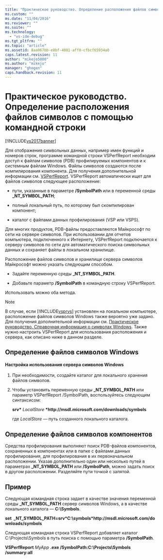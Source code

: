 ```yaml
---
title: "Практическое руководство. Определение расположения файлов символов с помощью командной строки | Microsoft Docs"
ms.custom: ""
ms.date: "11/04/2016"
ms.reviewer: ""
ms.suite: ""
ms.technology: 
  - "vs-ide-debug"
ms.tgt_pltfrm: ""
ms.topic: "article"
ms.assetid: 8aa067bb-e8bf-4081-aff0-cfbcf65934a0
caps.latest.revision: 11
author: "mikejo5000"
ms.author: "mikejo"
manager: "ghogen"
caps.handback.revision: 11
---
```

# Практическое руководство. Определение расположения файлов символов с помощью командной строки
[!INCLUDE[vs2017banner](../code-quality/includes/vs2017banner.md)]

Для отображения символьных данных, например имен функций и номеров строк, программе командной строки VSPerfReport необходим доступ к файлам символов \(PDB\) профилируемых компонентов и к системным файлам Windows.  Файлы символов создаются после компилирования компонента.  Для получения дополнительной информации см. [VSPerfReport](../profiling/vsperfreport.md).  VSPerfReport автоматически ищет для файлов символов следующее расположение:  
  
-   пути, указанные в параметре **\/SymbolPath** или в переменной среды **\_NT\_SYMBOL\_PATH**;  
  
-   полный локальный путь, по которому был скомпилирован компонент;  
  
-   каталог с файлами данных профилирования \(VSP или VSPS\).  
  
 Для многих продуктов, PDB\-файлы предоставляются Майкрософт по сети на сервере символов.  При использовании для отчетов компьютера, подключенного к Интернету, VSPerfReport подключается к серверу символов по сети для автоматического поиска символьных данных и сохраняет файлы в локальном хранилище.  
  
 Расположение файлов символов и хранилище сервера символов Майкрософт можно указать следующим способом.  
  
-   Задайте переменную среды **\_NT\_SYMBOL\_PATH**.  
  
-   Добавьте параметр **\/SymbolPath** в командную строку VSPerfReport.  
  
 Использовать можно оба метода.  
  
> [!NOTE]
>  В случае, если [!INCLUDE[vsprvs](../code-quality/includes/vsprvs_md.md)] установлен на локальном компьютере, расположение файлов символов Windows также вероятно уже задано.  Для получения дополнительной информации см. [Практическое руководство. Справочная информация о символах Windows](../profiling/how-to-reference-windows-symbol-information.md).  Также нужно настроить VSPerfReport для использования расположения и сервера, как описано ниже в данном разделе.  
  
## Определение файлов символов Windows  
  
#### Настройка использования сервера символов Windows  
  
1.  При необходимости, создайте каталог для локального хранения файлов символов.  
  
2.  Чтобы установить переменную среды **\_NT\_SYMBOL\_PATH** или параметр VSPerfReport \/SymbolPath, воспользуйтесь следующим синтаксисом:  
  
     **srv\*** *LocalStore* **\*http:\/\/msdl.microsoft.com\/downloads\/symbols**  
  
     где *LocalStore* — путь созданного локального каталога.  
  
## Определение файлов символов компонентов  
 Средства профилирования выполняют поиск PDB\-файлов компонентов, сохраненных в компонентах или в папке с файлами данных профилирования, для профилирования в их первоначальном расположении.  Указав дополнительно один или несколько путей в параметрах **\_NT\_SYMBOL\_PATH**  или **\/SymbolPath**, можно задать поиск в другом расположении.  Разделяйте пути точкой с запятой.  
  
## Пример  
 Следующая командная строка задает в качестве значения переменной среды **\_NT\_SYMBOL\_PATH** сервер символов Windows, а в качестве локального каталога — **C:\\Symbols**.  
  
 **set  \_NT\_SYMBOL\_PATH\=srv\*C:\\symbols\*http:\/\/msdl.microsoft.com\/downloads\/symbols**  
  
 Следующая командная строка VSPerfReport добавляет каталог C:\\Projects\\Symbols в путь поиска с помощью параметра **\/SymbolPath**.  
  
 **VSPerfReport**  *MyApp* **.exe \/SymbolPath:C:\\Projects\\Symbols \/summary:all**